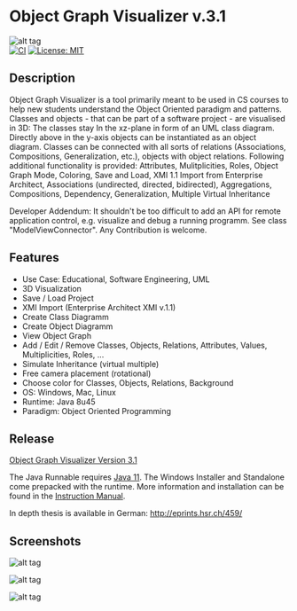 # Object Graph Visualizer v.3.1

![alt tag](src/main/resources/images/OGV.png?raw=true)  
[![CI](https://github.com/syoon2/ObjectGraphVisualization/actions/workflows/ci.yml/badge.svg)](https://github.com/syoon2/ObjectGraphVisualization/actions/workflows/ci.yml)
[![License: MIT](https://img.shields.io/badge/License-MIT-yellow.svg)](./LICENSE)

## Description

Object Graph Visualizer is a tool primarily meant to be used in CS courses to help new students understand the Object Oriented paradigm and patterns. Classes and objects - that can be part of a software project - are visualised in 3D: The classes stay In the xz-plane in form of an UML class diagram. Directly above in the y-axis objects can be instantiated as an object diagram. Classes can be connected with all sorts of relations (Associations, Compositions, Generalization, etc.), objects with object relations.
Following additional functionality is provided: Attributes, Mulitplicities, Roles, Object Graph Mode, Coloring, Save and Load, XMI 1.1 Import from Enterprise Architect, Associations (undirected, directed, bidirected), Aggregations, Compositions, Dependency, Generalization, Multiple Virtual Inheritance

Developer Addendum: It shouldn't be too difficult to add an API for remote application control, e.g. visualize and debug a running programm. See class "ModelViewConnector". Any Contribution is welcome.

## Features

* Use Case: Educational, Software Engineering, UML
* 3D Visualization
* Save / Load Project
* XMI Import (Enterprise Architect XMI v.1.1)
* Create Class Diagramm
* Create Object Diagramm
* View Object Graph
* Add / Edit / Remove Classes, Objects, Relations, Attributes, Values, Multiplicities, Roles, ...
* Simulate Inheritance (virtual multiple)
* Free camera placement (rotational)
* Choose color for Classes, Objects, Relations, Background
* OS: Windows, Mac, Linux
* Runtime: Java 8u45
* Paradigm: Object Oriented Programming

## Release

[Object Graph Visualizer Version 3.1](https://github.com/Nurtak/ObjectGraphVisualization/releases)

The Java Runnable requires [Java 11](https://adoptium.net/temurin/releases/?version=11).
The Windows Installer and Standalone come prepacked with the runtime.
More information and installation can be found in the [Instruction Manual](https://github.com/Nurtak/ObjectGraphVisualization/releases/download/v3.1/Instruction.Manual.pdf).

In depth thesis is available in German: http://eprints.hsr.ch/459/

## Screenshots

![alt tag](https://a.fsdn.com/con/app/proj/ogvisualizer/screenshots/screenshot1.PNG)

![alt tag](https://a.fsdn.com/con/app/proj/ogvisualizer/screenshots/screenshot2.PNG)

![alt tag](https://a.fsdn.com/con/app/proj/ogvisualizer/screenshots/screenshot3.PNG)
